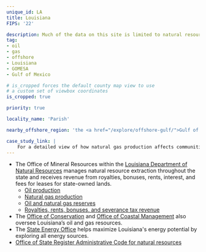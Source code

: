 ```yaml
---
unique_id: LA
title: Louisiana
FIPS: '22'

description: Much of the data on this site is limited to natural resource extraction on federal land, which represents 4.6% of all land in Louisiana. Louisiana also borders an offshore area with significant natural resource extraction, which may contribute to the state’s economy.
tag:
- oil
- gas
- offshore
- Louisiana
- GOMESA
- Gulf of Mexico

# is_cropped forces the default county map view to use
# a custom set of viewbox coordinates
is_cropped: true

priority: true

locality_name: 'Parish'

nearby_offshore_region: 'the <a href="/explore/offshore-gulf/">Gulf of Mexico</a>'

case_study_link: |
    For a detailed view of how natural gas production affects communities in Louisiana, read the [DeSoto Parish case study](/case-studies/desoto/).
---
```

* The Office of Mineral Resources within the [Louisiana Department of Natural Resources](http://dnr.louisiana.gov/) manages natural resource extraction throughout the state and receives revenue from royalties, bonuses, rents, interest, and fees for leases for state-owned lands.
  - [Oil production](http://dnr.louisiana.gov/index.cfm?md=pagebuilderANDtmp=homeANDpid=208)
  - [Natural gas production](http://dnr.louisiana.gov/index.cfm?md=pagebuilderANDtmp=homeANDpid=209)
  - [Oil and natural gas reserves](http://dnr.louisiana.gov/index.cfm?md=pagebuilderANDtmp=homeANDpid=213)
  - [Royalties, rents, bonuses, and severance tax revenue](http://dnr.louisiana.gov/index.cfm?md=pagebuilderANDtmp=homeANDpid=212)
* The [Office of Conservation](http://dnr.louisiana.gov/index.cfm?md=pagebuilder&tmp=home&pid=46&ngid=4) and [Office of Coastal Management](http://dnr.louisiana.gov/index.cfm?md=pagebuilder&tmp=home&pid=85&ngid=5) also oversee Louisiana’s oil and gas resources.
* The [State Energy Office](http://dnr.louisiana.gov/index.cfm?md=pagebuilder&tmp=home&pid=35&ngid=2) helps maximize Louisiana's energy potential by exploring all energy sources.
* [Office of State Register Administrative Code for natural resources](http://www.doa.la.gov/Pages/osr/lac/LAC-43.aspx)
